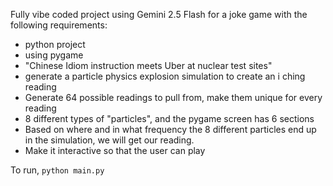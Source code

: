 Fully vibe coded project using Gemini 2.5 Flash for a joke game with the following requirements:

- python project
- using pygame
- "Chinese Idiom instruction meets Uber at nuclear test sites"
- generate a particle physics explosion simulation to create an i ching reading
- Generate 64 possible readings to pull from, make them unique for every reading
- 8 different types of "particles", and the pygame screen has 6 sections
- Based on where and in what frequency the 8 different particles end up in the simulation, we will get our reading.
- Make it interactive so that the user can play

To run, `python main.py`
